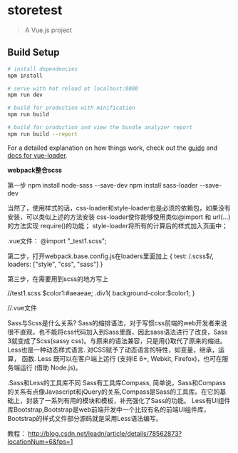 # storetest

> A Vue.js project

## Build Setup

``` bash
# install dependencies
npm install

# serve with hot reload at localhost:8080
npm run dev

# build for production with minification
npm run build

# build for production and view the bundle analyzer report
npm run build --report
```

For a detailed explanation on how things work, check out the [guide](http://vuejs-templates.github.io/webpack/) and [docs for vue-loader](http://vuejs.github.io/vue-loader).

**webpack整合scss**

第一步
npm install node-sass --save-dev
npm install sass-loader --save-dev

当然了，使用样式的话，css-loader和style-loader也是必须的依赖包，如果没有安装，可以类似上述的方法安装
css-loader使你能够使用类似@import 和 url(…)的方法实现 require()的功能；
style-loader将所有的计算后的样式加入页面中；

.vue文件： @import "_test1.scss";

第二步，打开webpack.base.config.js在loaders里面加上
    {
      test: /\.scss$/,
      loaders: ["style", "css", "sass"]
    }
    
第三步，在需要用到scss的地方写上
<style lang="scss" scoped>

</style>


//test1.scss
$color1:#aeaeae;
.div1{
  background-color:$color1;
}

//.vue文件
<style lang="scss" scoped>
  @import "../assets/_test1.scss";     //引入.scss的文件
  body{ font-size: 18px; text-align: center;}
  .red{ color: #fa0000}
</style>


Sass与Scss是什么关系?
Sass的缩排语法，对于写惯css前端的web开发者来说很不直观，也不能将css代码加入到Sass里面，因此sass语法进行了改良，Sass 3就变成了Scss(sassy css)。与原来的语法兼容，只是用{}取代了原来的缩进。
Less也是一种动态样式语言. 对CSS赋予了动态语言的特性，如变量，继承，运算， 函数.  Less 既可以在客户端上运行 (支持IE 6+, Webkit, Firefox)，也可在服务端运行 (借助 Node.js)。

.Sass和Less的工具库不同
Sass有工具库Compass, 简单说，Sass和Compass的关系有点像Javascript和jQuery的关系,Compass是Sass的工具库。在它的基础上，封装了一系列有用的模块和模板，补充强化了Sass的功能。
Less有UI组件库Bootstrap,Bootstrap是web前端开发中一个比较有名的前端UI组件库，Bootstrap的样式文件部分源码就是采用Less语法编写。

教程：
http://blog.csdn.net/leadn/article/details/78562873?locationNum=6&fps=1
